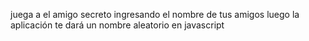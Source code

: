 juega a el amigo secreto ingresando el nombre de tus amigos luego la aplicación te dará un nombre aleatorio en javascript
